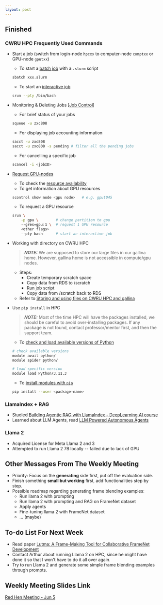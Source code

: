 ```yaml
---
layout: post
---
```


<!-- ## Difficulties

## Ideas

## Challenges

## Attempts to succeed

## Failures

## Advice -->

## Finished

### CWRU HPC Frequently Used Commands

- Start a job (switch from login-node `hpcxx` to computer-node `comptxx` or GPU-node `gputxx`)
    - To start a [batch job](https://sites.google.com/a/case.edu/hpcc/hpc-cluster/important-notes-for-new-users/scheduler-job-script?authuser=1) with a `.slurm` script
    ```bash
    sbatch xxx.slurm
    ```
    - To start an [interactive job](https://sites.google.com/a/case.edu/hpcc/hpc-cluster/important-notes-for-new-users/scheduler-job-script?authuser=1)
    ```bash
    srun --pty /bin/bash
    ```
- Monitoring & Deleting Jobs [[Job Control](https://sites.google.com/a/case.edu/hpcc/hpc-cluster/quick-start/jobs/job-control)]
    - For brief status of your jobs
    ```bash
    squeue -u zxc808
    ```
    - For displaying job accounting information
    ```bash
    sacct -u zxc808
    sacct -u zxc808 -s pending # filter all the pending jobs
    ```
    - For cancelling a specific job
    ```bash
    scancel -i <jobID>
    ```
- [Request GPU-nodes](https://sites.google.com/a/case.edu/hpcc/hpc-cluster/hardware/cluster-resources?authuser=1)
    - To check the [resource availability](https://ondemand-pioneer.case.edu/public/sinfo_pioneer.html)
    - To get information about GPU resources
    ```bash
    scontrol show node <gpu node>   # e.g. gput045
    ```
    - To request a GPU resource
    ```bash
    srun \
        -p gpu \        # change partition to gpu
        --gres=gpu:1 \  # request 1 GPU resource
        <other flags>
        --pty bash      # start an interactive job
    ```
- Working with directory on CWRU HPC
    > **_NOTE:_** We are supposed to store our large files in our gallina home. However, gallina home is not accessible in compute/gpu nodes.
    - Steps:
        - Create temporary scratch space
        - Copy data from RDS to /scratch
        - Run job script
        - Copy data from /scratch back to RDS
    - Refer to [Storing and using files on CWRU HPC and gallina](https://sites.google.com/case.edu/techne-public-site/storing-files-on-cwru-hpc-and-gallina?pli=1)
- Use `pip install` in HPC
    > **_NOTE:_** Most of the time HPC will have the packages installed, we should be careful to avoid over-installing packages. If any package is not found, contact professor/mentor first, and then the support team.

    - To [check and load available versions of Python](https://sites.google.com/a/case.edu/hpcc/hpc-cluster/pioneer-software/pioneer-alphabetical-list/k-q/python?authuser=1)

    ```bash
    # check available versions
    module avail python/
    module spider python/

    # load specific version
    module load Python/3.11.3
    ```

    - To [install modules with `pip`](https://sites.google.com/a/case.edu/hpcc/hpc-cluster/markov-software/software-installation-guide/installing-local-python-modules)

    ```bash
    pip install --user <package-name>
    ```

### LlamaIndex + RAG

- Studied [Building Agentic RAG with LlamaIndex - DeepLearning.AI course](https://www.deeplearning.ai/short-courses/building-agentic-rag-with-llamaindex/)
- Learned about LLM Agents, read [LLM Powered Autonomous Agents](https://lilianweng.github.io/posts/2023-06-23-agent/)

### Llama 2

- Acquired License for Meta Llama 2 and 3
- Attempted to run Llama 2 7B locally -- failed due to lack of GPU

## Other Messages From The Weekly Meeting

- Priority: Focus on the **generating** side first, put off the evaluation side.
- Finish something **small but working** first, add functionalities step by step.
- Possible roadmap regarding generating frame blending examples:
    - Run llama 2 with prompting
    - Run llama 2 with prompting and RAG on FrameNet dataset
    - Apply agents
    - Fine-tuning llama 2 with FrameNet dataset
    - ... (maybe)

## To-do List For Next Week

- Read paper [Lutma: A Frame-Making Tool for Collaborative FrameNet Development](https://aclanthology.org/2022.nlperspectives-1.13/)
- Contact Arthur about running Llama 2 on HPC, since he might have done it so that I won't have to do it all over again.
- Try to run Llama 2 and generate some simple frame blending examples through prompts.

## Weekly Meeting Slides Link

[Red Hen Meeting - Jun 5](https://docs.google.com/presentation/d/1U146xp9m_TG4WHnmPZS1GGsRoKtYivm2XTi7cTwUUuE/edit#slide=id.g2e30918e799_0_0)

